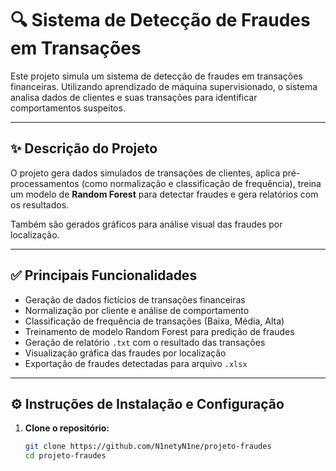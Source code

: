 # 🔍 Sistema de Detecção de Fraudes em Transações

Este projeto simula um sistema de detecção de fraudes em transações financeiras. Utilizando aprendizado de máquina supervisionado, 
o sistema analisa dados de clientes e suas transações para identificar comportamentos suspeitos.

---

## ✨ Descrição do Projeto

O projeto gera dados simulados de transações de clientes, aplica pré-processamentos (como normalização e classificação de frequência),
treina um modelo de **Random Forest** para detectar fraudes e gera relatórios com os resultados.

Também são gerados gráficos para análise visual das fraudes por localização.

---

## ✅ Principais Funcionalidades

- Geração de dados fictícios de transações financeiras
- Normalização por cliente e análise de comportamento
- Classificação de frequência de transações (Baixa, Média, Alta)
- Treinamento de modelo Random Forest para predição de fraudes
- Geração de relatório `.txt` com o resultado das transações
- Visualização gráfica das fraudes por localização
- Exportação de fraudes detectadas para arquivo `.xlsx`

---

## ⚙️ Instruções de Instalação e Configuração

1. **Clone o repositório:**
   ```bash
   git clone https://github.com/N1netyN1ne/projeto-fraudes
   cd projeto-fraudes
